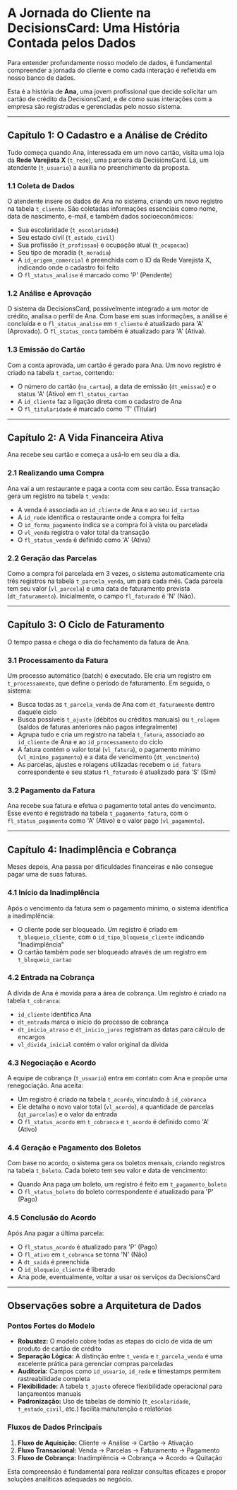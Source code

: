 # A Jornada do Cliente na DecisionsCard: Uma História Contada pelos Dados

Para entender profundamente nosso modelo de dados, é fundamental compreender a jornada do cliente e como cada interação é refletida em nosso banco de dados.

Esta é a história de **Ana**, uma jovem profissional que decide solicitar um cartão de crédito da DecisionsCard, e de como suas interações com a empresa são registradas e gerenciadas pelo nosso sistema.

---

## Capítulo 1: O Cadastro e a Análise de Crédito

Tudo começa quando Ana, interessada em um novo cartão, visita uma loja da **Rede Varejista X** (`t_rede`), uma parceira da DecisionsCard. Lá, um atendente (`t_usuario`) a auxilia no preenchimento da proposta.

### 1.1 Coleta de Dados
O atendente insere os dados de Ana no sistema, criando um novo registro na tabela `t_cliente`. São coletadas informações essenciais como nome, data de nascimento, e-mail, e também dados socioeconômicos:

- Sua escolaridade (`t_escolaridade`)
- Seu estado civil (`t_estado_civil`) 
- Sua profissão (`t_profissao`) e ocupação atual (`t_ocupacao`)
- Seu tipo de moradia (`t_moradia`)
- A `id_origem_comercial` é preenchida com o ID da Rede Varejista X, indicando onde o cadastro foi feito
- O `fl_status_analise` é marcado como 'P' (Pendente)

### 1.2 Análise e Aprovação
O sistema da DecisionsCard, possivelmente integrado a um motor de crédito, analisa o perfil de Ana. Com base em suas informações, a análise é concluída e o `fl_status_analise` em `t_cliente` é atualizado para 'A' (Aprovado). O `fl_status_conta` também é atualizado para 'A' (Ativa).

### 1.3 Emissão do Cartão
Com a conta aprovada, um cartão é gerado para Ana. Um novo registro é criado na tabela `t_cartao`, contendo:

- O número do cartão (`nu_cartao`), a data de emissão (`dt_emissao`) e o status 'A' (Ativo) em `fl_status_cartao`
- A `id_cliente` faz a ligação direta com o cadastro de Ana
- O `fl_titularidade` é marcado como 'T' (Titular)

---

## Capítulo 2: A Vida Financeira Ativa

Ana recebe seu cartão e começa a usá-lo em seu dia a dia.

### 2.1 Realizando uma Compra
Ana vai a um restaurante e paga a conta com seu cartão. Essa transação gera um registro na tabela `t_venda`:

- A venda é associada ao `id_cliente` de Ana e ao seu `id_cartao`
- A `id_rede` identifica o restaurante onde a compra foi feita
- O `id_forma_pagamento` indica se a compra foi à vista ou parcelada
- O `vl_venda` registra o valor total da transação
- O `fl_status_venda` é definido como 'A' (Ativa)

### 2.2 Geração das Parcelas
Como a compra foi parcelada em 3 vezes, o sistema automaticamente cria três registros na tabela `t_parcela_venda`, um para cada mês. Cada parcela tem seu valor (`vl_parcela`) e uma data de faturamento prevista (`dt_faturamento`). Inicialmente, o campo `fl_faturado` é 'N' (Não).

---

## Capítulo 3: O Ciclo de Faturamento

O tempo passa e chega o dia do fechamento da fatura de Ana.

### 3.1 Processamento da Fatura
Um processo automático (batch) é executado. Ele cria um registro em `t_processamento`, que define o período de faturamento. Em seguida, o sistema:

- Busca todas as `t_parcela_venda` de Ana com `dt_faturamento` dentro daquele ciclo
- Busca possíveis `t_ajuste` (débitos ou créditos manuais) ou `t_rolagem` (saldos de faturas anteriores não pagos integralmente)
- Agrupa tudo e cria um registro na tabela `t_fatura`, associado ao `id_cliente` de Ana e ao `id_processamento` do ciclo
- A fatura contém o valor total (`vl_fatura`), o pagamento mínimo (`vl_minimo_pagamento`) e a data de vencimento (`dt_vencimento`)
- As parcelas, ajustes e rolagens utilizadas recebem o `id_fatura` correspondente e seu status `fl_faturado` é atualizado para 'S' (Sim)

### 3.2 Pagamento da Fatura
Ana recebe sua fatura e efetua o pagamento total antes do vencimento. Esse evento é registrado na tabela `t_pagamento_fatura`, com o `fl_status_pagamento` como 'A' (Ativo) e o valor pago (`vl_pagamento`).

---

## Capítulo 4: Inadimplência e Cobrança

Meses depois, Ana passa por dificuldades financeiras e não consegue pagar uma de suas faturas.

### 4.1 Início da Inadimplência
Após o vencimento da fatura sem o pagamento mínimo, o sistema identifica a inadimplência:

- O cliente pode ser bloqueado. Um registro é criado em `t_bloqueio_cliente`, com o `id_tipo_bloqueio_cliente` indicando "Inadimplência"
- O cartão também pode ser bloqueado através de um registro em `t_bloqueio_cartao`

### 4.2 Entrada na Cobrança
A dívida de Ana é movida para a área de cobrança. Um registro é criado na tabela `t_cobranca`:

- `id_cliente` identifica Ana
- `dt_entrada` marca o início do processo de cobrança
- `dt_inicio_atraso` e `dt_inicio_juros` registram as datas para cálculo de encargos
- `vl_divida_inicial` contém o valor original da dívida

### 4.3 Negociação e Acordo
A equipe de cobrança (`t_usuario`) entra em contato com Ana e propõe uma renegociação. Ana aceita:

- Um registro é criado na tabela `t_acordo`, vinculado à `id_cobranca`
- Ele detalha o novo valor total (`vl_acordo`), a quantidade de parcelas (`qt_parcelas`) e o valor da entrada
- O `fl_status_acordo` em `t_cobranca` e `t_acordo` é definido como 'A' (Ativo)

### 4.4 Geração e Pagamento dos Boletos
Com base no acordo, o sistema gera os boletos mensais, criando registros na tabela `t_boleto`. Cada boleto tem seu valor e data de vencimento:

- Quando Ana paga um boleto, um registro é feito em `t_pagamento_boleto`
- O `fl_status_boleto` do boleto correspondente é atualizado para 'P' (Pago)

### 4.5 Conclusão do Acordo
Após Ana pagar a última parcela:

- O `fl_status_acordo` é atualizado para 'P' (Pago)
- O `fl_ativo` em `t_cobranca` se torna 'N' (Não)
- A `dt_saida` é preenchida
- O `id_bloqueio_cliente` é liberado
- Ana pode, eventualmente, voltar a usar os serviços da DecisionsCard

---

## Observações sobre a Arquitetura de Dados

### Pontos Fortes do Modelo

- **Robustez:** O modelo cobre todas as etapas do ciclo de vida de um produto de cartão de crédito
- **Separação Lógica:** A distinção entre `t_venda` e `t_parcela_venda` é uma excelente prática para gerenciar compras parceladas
- **Auditoria:** Campos como `id_usuario`, `id_rede` e timestamps permitem rastreabilidade completa
- **Flexibilidade:** A tabela `t_ajuste` oferece flexibilidade operacional para lançamentos manuais
- **Padronização:** Uso de tabelas de domínio (`t_escolaridade`, `t_estado_civil`, etc.) facilita manutenção e relatórios

### Fluxos de Dados Principais

1. **Fluxo de Aquisição:** Cliente → Análise → Cartão → Ativação
2. **Fluxo Transacional:** Venda → Parcelas → Faturamento → Pagamento
3. **Fluxo de Cobrança:** Inadimplência → Cobrança → Acordo → Quitação

Esta compreensão é fundamental para realizar consultas eficazes e propor soluções analíticas adequadas ao negócio.

